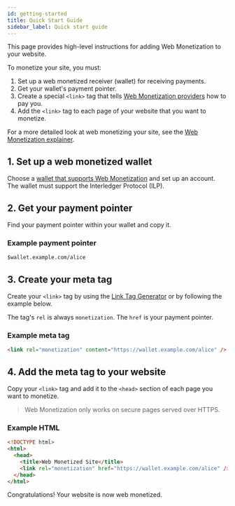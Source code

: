```yaml
---
id: getting-started
title: Quick Start Guide
sidebar_label: Quick start guide
---
```


This page provides high-level instructions for adding Web Monetization to your
website.

To monetize your site, you must:

1. Set up a web monetized receiver (wallet) for receiving payments.
2. Get your wallet's payment pointer.
3. Create a special `<link>` tag that tells [Web Monetization providers](/#providers)
   how to pay you.
4. Add the `<link>` tag to each page of your website that you want to monetize.

For a more detailed look at web monetizing your site, see the
[Web Monetization explainer](explainer.md#getting-started).

## 1. Set up a web monetized wallet

Choose a [wallet that supports Web Monetization](ilp-wallets.md) and set up an account.
The wallet must support the Interledger Protocol (ILP).

## 2. Get your payment pointer

Find your payment pointer within your wallet and copy it.

### Example payment pointer

```html
$wallet.example.com/alice
```

## 3. Create your meta tag

Create your `<link>` tag by using the [Link Tag Generator](/meta-tag) or by
following the example below.

The tag's `rel` is always `monetization`. The `href` is your payment
pointer.

### Example meta tag

```html
<link rel="monetization" content="https://wallet.example.com/alice" />
```

## 4. Add the meta tag to your website

Copy your `<link>` tag and add it to the `<head>` section of each page you want
to monetize.

> Web Monetization only works on secure pages served over HTTPS.

### Example HTML

```html
<!DOCTYPE html>
<html>
  <head>
    <title>Web Monetized Site</title>
    <link rel="monetization" href="https://wallet.example.com/alice" />
  </head>
</html>
```

Congratulations! Your website is now web monetized.
